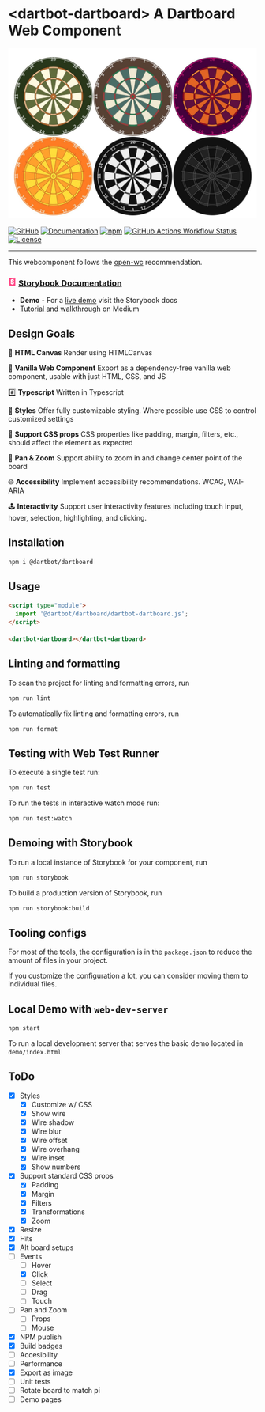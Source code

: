 <h1>&lt;dartbot-dartboard&gt; A Dartboard Web Component</h1>

![Dartboards rendered with different styles](https://raw.githubusercontent.com/dartbotapp/dartboard/refs/heads/main/storybook-public/board_themes.JPG)

<div>
  <a href="https://github.com/dartbotapp/dartboard" rel="noopener noreferrer" target="_blank"><img src="https://img.shields.io/badge/GitHub-Code-232323.svg?style=flat&amp;logo=github&amp;logoColor=white" alt="GitHub" /></a>
  <a href="https://docs.dartbot.com/dartboard" rel="noopener noreferrer" target="_blank"><img src="https://img.shields.io/badge/Docs-Website-232323.svg?style=flat" alt="Documentation" /></a>
  <a href="https://www.npmjs.com/package/@dartbot/dartboard" rel="noopener noreferrer" target="_blank"><img src="https://img.shields.io/npm/dw/@dartbot/dartboard?label=npm&amp;style=flat" alt="npm" /></a>
  <a href="https://github.com/dartbotapp/dartboard/actions/workflows/publish.yml" rel="noopener noreferrer" target="_blank"><img src="https://img.shields.io/github/actions/workflow/status/dartbotapp/dartboard/publish.yml" alt="GitHub Actions Workflow Status" /></a>
  <a href="https://github.com/dartbotapp/dartboard/blob/main/LICENSE" rel="noopener noreferrer" target="_blank"><img src="https://img.shields.io/badge/license-MIT-232323.svg?style=flat" alt="License" /></a>
</div>

---

This webcomponent follows the [open-wc](https://github.com/open-wc/open-wc) recommendation.

<h3>
  <a href="https://docs.dartbot.com/dartboard">
    <img style="width:1em; margin-right: .25em" src="https://raw.githubusercontent.com/dartbotapp/dartboard/refs/heads/main/storybook-public/storybook.svg" />Storybook Documentation
  </a>
</h3>

- **Demo** - For a <a href="https://docs.darbot.com">live demo</a> visit the Storybook docs</a>
- <a href="https://medium.com/p/0fee96256bf4">Tutorial and walkthrough</a> on Medium

## Design Goals

🎨 **HTML Canvas** Render using HTMLCanvas

🍦 **Vanilla Web Component** Export as a dependency-free vanilla web component, usable with just HTML, CSS, and JS

#️⃣ **Typescript** Written in Typescript

🌈 **Styles** Offer fully customizable styling. Where possible use CSS to control customized settings

🧾 **Support CSS props** CSS properties like padding, margin, filters, etc., should affect the element as expected

🔎 **Pan & Zoom** Support ability to zoom in and change center point of the board

🌐 **Accessibility** Implement accessibility recommendations. WCAG, WAI-ARIA

🕹️ **Interactivity** Support user interactivity features including touch input, hover, selection, highlighting, and clicking.

## Installation

```bash
npm i @dartbot/dartboard
```

## Usage

```html
<script type="module">
  import '@dartbot/dartboard/dartbot-dartboard.js';
</script>

<dartbot-dartboard></dartbot-dartboard>
```

## Linting and formatting

To scan the project for linting and formatting errors, run

```bash
npm run lint
```

To automatically fix linting and formatting errors, run

```bash
npm run format
```

## Testing with Web Test Runner

To execute a single test run:

```bash
npm run test
```

To run the tests in interactive watch mode run:

```bash
npm run test:watch
```

## Demoing with Storybook

To run a local instance of Storybook for your component, run

```bash
npm run storybook
```

To build a production version of Storybook, run

```bash
npm run storybook:build
```


## Tooling configs

For most of the tools, the configuration is in the `package.json` to reduce the amount of files in your project.

If you customize the configuration a lot, you can consider moving them to individual files.

## Local Demo with `web-dev-server`

```bash
npm start
```

To run a local development server that serves the basic demo located in `demo/index.html`



## ToDo
- [x] Styles
  - [x] Customize w/ CSS
  - [x] Show wire
  - [x] Wire shadow
  - [x] Wire blur
  - [x] Wire offset
  - [x] Wire overhang
  - [x] Wire inset
  - [x] Show numbers
- [x] Support standard CSS props
  - [x] Padding
  - [x] Margin
  - [x] Filters
  - [x] Transformations
  - [x] Zoom
- [x] Resize
- [x] Hits
- [x] Alt board setups
- [ ] Events
  - [ ] Hover
  - [x] Click
  - [ ] Select
  - [ ] Drag
  - [ ] Touch
- [ ] Pan and Zoom
  - [ ] Props
  - [ ] Mouse
- [x] NPM publish
- [x] Build badges
- [ ] Accesibility
- [ ] Performance
- [x] Export as image
- [ ] Unit tests
- [ ] Rotate board to match pi
- [ ] Demo pages